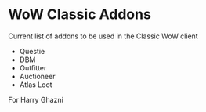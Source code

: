 # WoW Classic Addons
Current list of addons to be used in the Classic WoW client

 - Questie
 - DBM
 - Outfitter
 - Auctioneer
 - Atlas Loot

For Harry Ghazni
